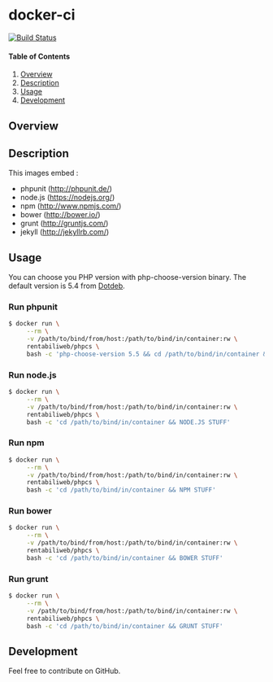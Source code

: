# docker-ci

[![Build Status](https://travis-ci.org/rentabiliweb/docker-ci.svg?branch=master)](https://travis-ci.org/rentabiliweb/docker-ci)

#### Table of Contents

1. [Overview](#overview)
2. [Description](#description)
3. [Usage](#usage)
4. [Development](#development)

## Overview

## Description

This images embed :

- phpunit (http://phpunit.de/)
- node.js (https://nodejs.org/)
- npm (http://www.npmjs.com/)
- bower (http://bower.io/)
- grunt (http://gruntjs.com/)
- jekyll (http://jekyllrb.com/)

## Usage

You  can choose  you PHP  version  with php-choose-version  binary. The  default
version is 5.4 from [Dotdeb](https://www.dotdeb.org/).

### Run phpunit

```bash
$ docker run \
  	 --rm \
  	 -v /path/to/bind/from/host:/path/to/bind/in/container:rw \
	 rentabiliweb/phpcs \
	 bash -c 'php-choose-version 5.5 && cd /path/to/bind/in/container && PHPUNIT STAFF'
```

### Run node.js

```bash
$ docker run \
  	 --rm \
  	 -v /path/to/bind/from/host:/path/to/bind/in/container:rw \
	 rentabiliweb/phpcs \
	 bash -c 'cd /path/to/bind/in/container && NODE.JS STUFF'
```

### Run npm

```bash
$ docker run \
  	 --rm \
  	 -v /path/to/bind/from/host:/path/to/bind/in/container:rw \
	 rentabiliweb/phpcs \
	 bash -c 'cd /path/to/bind/in/container && NPM STUFF'
```

### Run bower

```bash
$ docker run \
  	 --rm \
  	 -v /path/to/bind/from/host:/path/to/bind/in/container:rw \
	 rentabiliweb/phpcs \
	 bash -c 'cd /path/to/bind/in/container && BOWER STUFF'
```

### Run grunt

```bash
$ docker run \
  	 --rm \
  	 -v /path/to/bind/from/host:/path/to/bind/in/container:rw \
	 rentabiliweb/phpcs \
	 bash -c 'cd /path/to/bind/in/container && GRUNT STUFF'
```

## Development

Feel free to contribute on GitHub.
